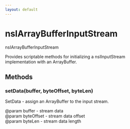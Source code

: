 ```yaml
---
layout: default
---
```


# nsIArrayBufferInputStream #
  
nsIArrayBufferInputStream  
  
Provides scriptable methods for initializing a nsIInputStream  
implementation with an ArrayBuffer.  
  

## Methods ##

### setData(buffer, byteOffset, byteLen) ###
  
SetData - assign an ArrayBuffer to the input stream.  
  
@param buffer    - stream data  
@param byteOffset - stream data offset  
@param byteLen - stream data length  
  
